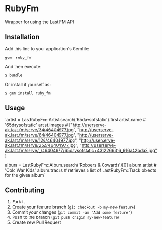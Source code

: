 # RubyFm

Wrapper for using the Last FM API

## Installation

Add this line to your application's Gemfile:

`gem 'ruby_fm'`

And then execute:

`$ bundle`

Or install it yourself as:

`$ gem install ruby_fm`

## Usage

`artist = LastRubyFm::Artist.search('65daysofstatic').first
artist.name # '65daysofstatic'
artist.images # ["http://userserve-ak.last.fm/serve/34/46404977.jpg",
                "http://userserve-ak.last.fm/serve/64/46404977.jpg",
                "http://userserve-ak.last.fm/serve/126/46404977.jpg",
                "http://userserve-ak.last.fm/serve/252/46404977.jpg",
                "http://userserve-ak.last.fm/serve/_/46404977/65daysofstatic+4312266316_916a42bda8.jpg"]

album = LastRubyFm::Album.search('Robbers & Cowards')[0]
album.artist  # 'Cold War Kids'
album.tracks # retrieves a list of LastRubyFm::Track objects for the given album`

## Contributing

1. Fork it
2. Create your feature branch (`git checkout -b my-new-feature`)
3. Commit your changes (`git commit -am 'Add some feature'`)
4. Push to the branch (`git push origin my-new-feature`)
5. Create new Pull Request
